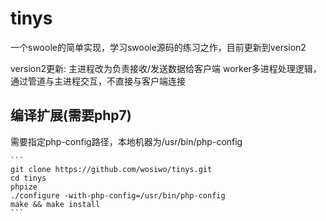 # tinys
一个swoole的简单实现，学习swoole源码的练习之作，目前更新到version2

version2更新:
主进程改为负责接收/发送数据给客户端
worker多进程处理逻辑，通过管道与主进程交互，不直接与客户端连接


## 编译扩展(需要php7)

需要指定php-config路径，本地机器为/usr/bin/php-config


    ```
    git clone https://github.com/wosiwo/tinys.git
    cd tinys
    phpize
    ./configure -with-php-config=/usr/bin/php-config
    make && make install
    ```

